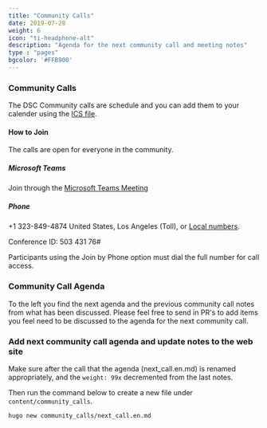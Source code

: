 ```yaml
---
title: "Community Calls"
date: 2019-07-28
weight: 6
icon: "ti-headphone-alt"
description: "Agenda for the next community call and meeting notes"
type : "pages"
bgcolor: '#FFB900'
---
```


### Community Calls

The DSC Community calls are schedule and you can add them to your calender
using the [ICS file](https://github.com/PowerShell/DscResources/blob/master/CommunityCalls/DSC%20Resource%20Kit%20Community%20Call%20ICS.zip).

#### How to Join

The calls are open for everyone in the community.

##### Microsoft Teams

Join through the [Microsoft Teams Meeting](https://teams.microsoft.com/l/meetup-join/19%3ameeting_OTc2YThjZGQtNWE4Yi00NDQyLTk5NTktYWIwYjdhMGZjNDRl%40thread.v2/0?context=%7b%22Tid%22%3a%2272f988bf-86f1-41af-91ab-2d7cd011db47%22%2c%22Oid%22%3a%222fd83437-7fe6-4ee4-a109-828a19cb7bff%22%7d)

##### Phone

+1 323-849-4874 United States, Los Angeles (Toll),
or [Local numbers](https://dialin.teams.microsoft.com/8551f4c1-bea3-441a-8738-69aa517a91c5?id=50343176).

Conference ID: 503 431 76#

Participants using the Join by Phone option must dial the full number for call access.

### Community Call Agenda

To the left you find the next agenda and the previous community call notes
from what has been discussed.
Please feel free to send in PR's to add items you feel need to be discussed
to the agenda for the next community call.

### Add next community call agenda and update notes to the web site

Make sure after the call that the agenda (next_call.en.md) is renamed
appropriately, and the `weight: 99x` decremented from the last notes.

Then run the command below to create a new file under `content/community_calls`.

```bash
hugo new community_calls/next_call.en.md
```
